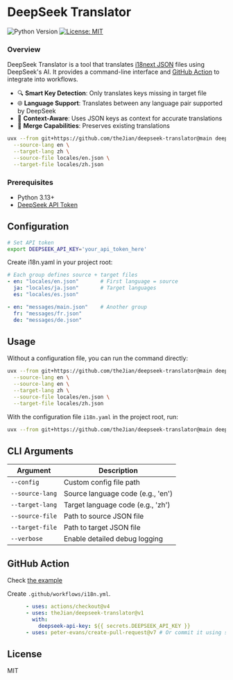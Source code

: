 # DeepSeek Translator

![Python Version](https://img.shields.io/badge/python-3.13-blue)
[![License: MIT](https://img.shields.io/badge/License-MIT-yellow.svg)](https://opensource.org/licenses/MIT)

### Overview

DeepSeek Translator is a tool that translates [i18next JSON](https://www.i18next.com/misc/json-format) files using DeepSeek's AI.
It provides a command-line interface and [GitHub Action](#github-action) to integrate into workflows.

- 🔍 **Smart Key Detection**: Only translates keys missing in target file
- 🌐 **Language Support**: Translates between any language pair supported by DeepSeek
- 🧠 **Context-Aware**: Uses JSON keys as context for accurate translations
- 🔄 **Merge Capabilities**: Preserves existing translations

```sh
uvx --from git+https://github.com/theJian/deepseek-translator@main deepseek-translator \
  --source-lang en \
  --target-lang zh \
  --source-file locales/en.json \
  --target-file locales/zh.json
```

### Prerequisites

- Python 3.13+
- [DeepSeek API Token](https://platform.deepseek.com/api-keys)


## Configuration

```bash
# Set API token
export DEEPSEEK_API_KEY='your_api_token_here'
```


Create i18n.yaml in your project root:
```yaml
# Each group defines source + target files
- en: "locales/en.json"       # First language = source
  ja: "locales/ja.json"       # Target languages
  es: "locales/es.json"

- en: "messages/main.json"    # Another group
  fr: "messages/fr.json"
  de: "messages/de.json"
```

## Usage

Without a configuration file, you can run the command directly:
```bash
uvx --from git+https://github.com/theJian/deepseek-translator@main deepseek-translator \
  --source-lang en \
  --source-lang en \
  --target-lang zh \
  --source-file locales/en.json \
  --target-file locales/zh.json
```

With the configuration file `i18n.yaml` in the project root, run:
```bash
uvx --from git+https://github.com/theJian/deepseek-translator@main deepseek-translator
```

## CLI Arguments

| Argument        | Description                                  |
|-----------------|----------------------------------------------|
| `--config`      | Custom config file path                      |
| `--source-lang` | Source language code (e.g., 'en')            |
| `--target-lang` | Target language code (e.g., 'zh')            |
| `--source-file` | Path to source JSON file                     |
| `--target-file` | Path to target JSON file                     |
| `--verbose`     | Enable detailed debug logging                |


## GitHub Action

Check [the example](https://github.com/theJian/deepseek-translator-action-demo/)

Create `.github/workflows/i18n.yml`.
```yaml
      - uses: actions/checkout@v4
      - uses: theJian/deepseek-translator@v1
        with:
          deepseek-api-key: ${{ secrets.DEEPSEEK_API_KEY }}
      - uses: peter-evans/create-pull-request@v7 # Or commit it using stefanzweifel/git-auto-commit-action
```

## License
MIT
